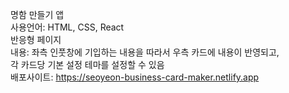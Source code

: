 명함 만들기 앱<br />
사용언어: HTML, CSS, React<br />
반응형 페이지<br />
내용: 좌측 인풋창에 기입하는 내용을 따라서 우측 카드에 내용이 반영되고,<br />
 각 카드당 기본 설정 테마를 설정할 수 있음<br />
배포사이트: https://seoyeon-business-card-maker.netlify.app
